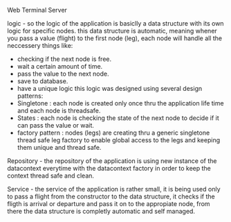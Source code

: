 Web Terminal Server

logic - 
so the logic of the application is basiclly a data structure with its own logic for specific nodes. 
this data structure is automatic, meaning whener you pass a value (flight) to the first node (leg), each node will handle all the neccessery
things like:
- checking if the next node is free.
- wait a certain amount of time. 
- pass the value to the next node.
- save to database.
- have a unique logic 
this logic was designed using several design patterns: 
- Singletone : each node is created only once thru the application life time and each node is threadsafe.
- States : each node is checking the state of the next node to decide if it can pass the value or wait.
- factory pattern : nodes (legs) are creating thru a generic singletone thread safe leg factory to enable global access to the legs
and keeping them unique and thread safe.

 Repository - 
 the repository of the application is using new instance of the datacontext everytime with the datacontext factory in order to keep the 
 context thread safe and clean.

  Service - 
  the service of the application is rather small, it is being used only to pass a flight from the constructor to the data structure,
  it checks if the fligth is arrival or departure and pass it on to the appropiate node, from there the data structure is completly
  automatic and self managed.